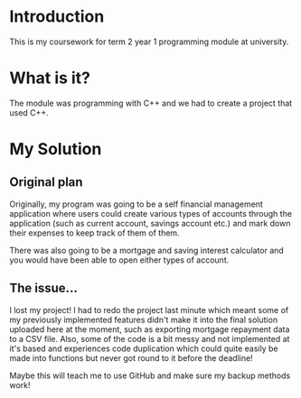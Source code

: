 # Introduction
This is my coursework for term 2 year 1 programming module at university.

# What is it?
The module was programming with C++ and we had to create a project that used C++.

# My Solution
## Original plan
Originally, my program was going to be a self financial management application where users could create various types of accounts through the application (such as current account, savings account etc.) and mark down their expenses to keep track of them of them.

There was also going to be a mortgage and saving interest calculator and you would have been able to open either types of account.

## The issue...
I lost my project! I had to redo the project last minute which meant some of my previously implemented features didn't make it into the final solution uploaded here at the moment, such as exporting mortgage repayment data to a CSV file. Also, some of the code is a bit messy and not implemented at it's based and experiences code duplication which could quite easily be made into functions but never got round to it before the deadline!

Maybe this will teach me to use GitHub and make sure my backup methods work!